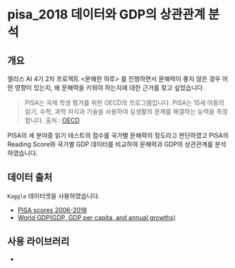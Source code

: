 # pisa_2018 데이터와 GDP의 상관관계 분석

## 개요
엘리스 AI 4기 2차 프로젝트 <문해한 하루> 를 진행하면서 문해력이 좋지 않은 경우 어떤 영향이 있는지, 왜 문해력을 키워야 하는지에 대한 근거를 찾고 싶었습니다.
> PISA는 국제 학생 평가를 위한 OECD의 프로그램입니다. PISA는 15세 아동의 읽기, 수학, 과학 지식과 기술을 사용하여 실생활의 문제를 해결하는 능력을 측정합니다.
> 출처 : [OECD](https://www.oecd.org/pisa/)

PISA의 세 분야중 읽기 테스트의 점수를 국가별 문해력의 정도라고 판단하였고 PISA의 Reading Score와 국가별 GDP 데이터를 비교하여 문해력과 GDP의 상관관계를 분석하였습니다.


## 데이터 출처
`Kaggle` 데이터셋을 사용하였습니다.
- [PISA scores 2006-2018](https://www.kaggle.com/datasets/prasertk/pisa-scores-20062018)
- [World GDP(GDP, GDP per capita, and annual growths)](https://www.kaggle.com/datasets/zgrcemta/world-gdpgdp-gdp-per-capita-and-annual-growths)

## 사용 라이브러리
- 

